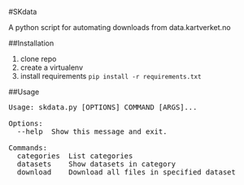 #SKdata

A python script for automating downloads from data.kartverket.no

##Installation
1. clone repo
2. create a virtualenv
3. install requirements ```pip install -r requirements.txt```

##Usage
<pre>
Usage: skdata.py [OPTIONS] COMMAND [ARGS]...

Options:
  --help  Show this message and exit.

Commands:
  categories  List categories
  datasets    Show datasets in category
  download    Download all files in specified dataset
</pre>
